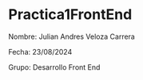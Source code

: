 # Practica1FrontEnd

Nombre: Julian Andres Veloza Carrera

Fecha: 23/08/2024

Grupo: Desarrollo Front End

